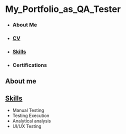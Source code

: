 # My_Portfolio_as_QA_Tester
* ### About Me
* ### [CV](https://drive.google.com/file/d/1lEhISUhLuNdVH1OG4qfC1CiD4zgyk58f/view?usp=sharing)
* ### [Skills](#skills)
* ### Certifications



## About me

## [Skills](#skills)
* Manual Testing
* Testing Execution
* Analytical analysis 
* UI/UX Testing
